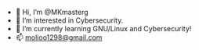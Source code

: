 - 👋 Hi, I’m @MKmasterg
- 👀 I’m interested in Cybersecurity.
- 🌱 I’m currently learning GNU/Linux and Cybersecurity!
- 📫 molioo1298@gmail.com
